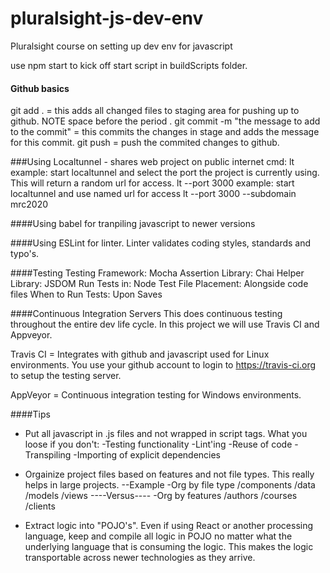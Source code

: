 # pluralsight-js-dev-env
Pluralsight course on setting up dev env for javascript

use npm start to kick off start script in buildScripts folder.

#### Github basics
git add .   = this adds all changed files to staging area for pushing up to github.  NOTE space before the period .
git commit -m "the message to add to the commit"   = this commits the changes in stage and adds the message for this commit.
git push   = push the commited changes to github.

###Using Localtunnel - shares web project on public internet
cmd:  lt
example:  start localtunnel and select the port the project is currently using.  This will return a random url for access.
lt --port 3000
example:  start localtunnel and use named url for access
lt --port 3000 --subdomain mrc2020

####Using babel for tranpiling javascript to newer versions

####Using ESLint for linter.  Linter validates coding styles, standards and typo's.

####Testing
Testing Framework:    Mocha
Assertion Library:    Chai
Helper Library:       JSDOM
Run Tests in:         Node
Test File Placement:  Alongside code files
When to Run Tests:    Upon Saves

####Continuous Integration Servers
This does continuous testing throughout the entire dev life cycle.
In this project we will use Travis CI and Appveyor.

Travis CI = Integrates with github and javascript used for Linux environments.  You use your github account to login to https://travis-ci.org to setup the testing server.

AppVeyor = Continuous integration testing for Windows environments.

####Tips
* Put all javascript in .js files and not wrapped in script tags. What you loose if you don't:
-Testing functionality
-Lint'ing
-Reuse of code
-Transpiling
-Importing of explicit dependencies

* Orgainize project files based on features and not file types.  This really helps in large projects.
--Example
-Org by file type
/components
/data
/models
/views
----Versus----
-Org by features
/authors
/courses
/clients

* Extract logic into "POJO's".  Even if using React or another processing language, keep and compile all logic in POJO no matter what the underlying language that is consuming the logic.  This makes the logic transportable across newer technologies as they arrive.












